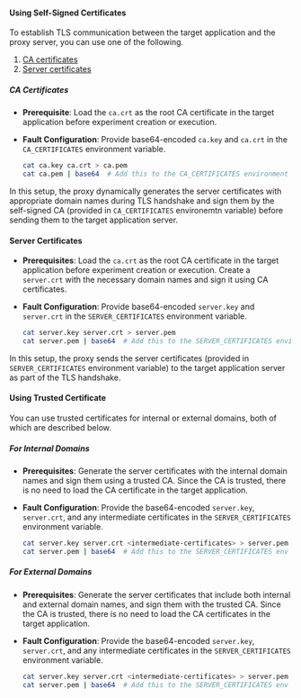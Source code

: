 #### Using Self-Signed Certificates

To establish TLS communication between the target application and the proxy server, you can use one of the following. 

1. [CA certificates](/docs/chaos-engineering/use-harness-ce/chaos-faults/kubernetes/pod/pod-api-block#ca-certificate)
2. [Server certificates](/docs/chaos-engineering/use-harness-ce/chaos-faults/kubernetes/pod/pod-api-block#server-certificate)

##### CA Certificates

- **Prerequisite**: Load the `ca.crt` as the root CA certificate in the target application before experiment creation or execution. 

- **Fault Configuration**: Provide base64-encoded `ca.key` and `ca.crt` in the `CA_CERTIFICATES` environment variable.

    ```bash
    cat ca.key ca.crt > ca.pem
    cat ca.pem | base64  # Add this to the CA_CERTIFICATES environment variable
    ```

In this setup, the proxy dynamically generates the server certificates with appropriate domain names during TLS handshake and sign them by the self-signed CA (provided in `CA_CERTIFICATES` environemtn variable) before sending them to the target application server.

#### Server Certificates

- **Prerequisites**: Load the `ca.crt` as the root CA certificate in the target application before experiment creation or execution.
Create a `server.crt` with the necessary domain names and sign it using CA certificates.

- **Fault Configuration**: Provide base64-encoded `server.key` and `server.crt` in the `SERVER_CERTIFICATES` environment variable.

    ```bash
    cat server.key server.crt > server.pem
    cat server.pem | base64  # Add this to the SERVER_CERTIFICATES environment variable
    ```

In this setup, the proxy sends the server certificates (provided in `SERVER_CERTIFICATES` environment variable) to the target application server as part of the TLS handshake.

#### Using Trusted Certificate

You can use trusted certificates for internal or external domains, both of which are described below.

##### For Internal Domains

- **Prerequisites**: Generate the server certificates with the internal domain names and sign them using a trusted CA. Since the CA is trusted, there is no need to load the CA certificate in the target application.

- **Fault Configuration**: Provide the base64-encoded `server.key`, `server.crt`, and any intermediate certificates in the `SERVER_CERTIFICATES` environment variable.

    ```bash
    cat server.key server.crt <intermediate-certificates> > server.pem
    cat server.pem | base64  # Add this to the SERVER_CERTIFICATES env
    ```

##### For External Domains

- **Prerequisites**: Generate the server certificates that include both internal and external domain names, and sign them with the trusted CA. Since the CA is trusted, there is no need to load the CA certificates in the target application.

- **Fault Configuration**: Provide the base64-encoded `server.key`, `server.crt`, and any intermediate certificates in the `SERVER_CERTIFICATES` environment variable.

    ```bash
    cat server.key server.crt <intermediate-certificates> > server.pem
    cat server.pem | base64  # Add this to the SERVER_CERTIFICATES env
    ```